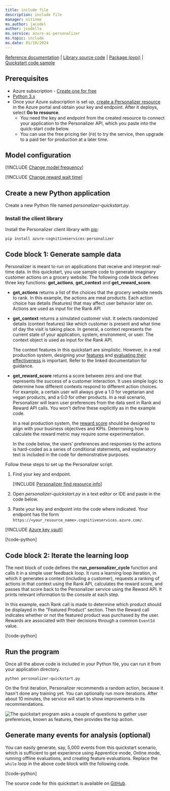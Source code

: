 ```yaml
---
title: include file
description: include file
manager: nitinme
ms.author: jacodel
author: jcodella
ms.service: azure-ai-personalizer
ms.topic: include
ms.date: 01/19/2024
---
```


[Reference documentation](/python/api/azure-cognitiveservices-personalizer/azure.cognitiveservices.personalizer) | [Library source code](https://github.com/Azure/azure-sdk-for-python/tree/master/sdk/cognitiveservices/azure-cognitiveservices-personalizer) | [Package (pypi)](https://pypi.org/project/azure-cognitiveservices-personalizer/) | [Quickstart code sample](https://github.com/Azure-Samples/cognitive-services-quickstart-code/tree/master/python/Personalizer)

## Prerequisites

* Azure subscription - [Create one for free](https://azure.microsoft.com/free/cognitive-services)
* [Python 3.x](https://www.python.org/)
* Once your Azure subscription is set up, <a href="https://portal.azure.com/#create/Microsoft.CognitiveServicesPersonalizer"  title="Create a Personalizer resource"  target="_blank">create a Personalizer resource </a> in the Azure portal and obtain your key and endpoint. After it deploys, select **Go to resource**.
    * You need the key and endpoint from the created resource to connect your application to the Personalizer API, which you paste into the quick-start code below.
    * You can use the free pricing tier (`F0`) to try the service, then upgrade to a paid tier for production at a later time.

## Model configuration

[!INCLUDE [Change model frequency](change-model-frequency.md)]

[!INCLUDE [Change reward wait time](change-reward-wait-time.md)]

## Create a new Python application

Create a new Python file named _personalizer-quickstart.py_.

### Install the client library

Install the Personalizer client library with [pip](https://pypi.org/project/pip/):

```console
pip install azure-cognitiveservices-personalizer
```

## Code block 1: Generate sample data

Personalizer is meant to run on applications that receive and interpret real-time data. In this quickstart, you use sample code to generate imaginary customer actions on a grocery website. The following code block defines three key functions: **get_actions**, **get_context** and **get_reward_score**.


- **get_actions** returns a list of the choices that the grocery website needs to rank. In this example, the actions are meal products. Each action choice has details (features) that may affect user behavior later on. Actions are used as input for the Rank API

- **get_context** returns a simulated customer visit. It selects randomized details (context features) like which customer is present and what time of day the visit is taking place. In general, a context represents the current state of your application, system, environment, or user. The context object is used as input for the Rank API.

   The context features in this quickstart are simplistic. However, in a real production system, designing your [features](../concepts-features.md) and [evaluating their effectiveness](../how-to-feature-evaluation.md) is important. Refer to the linked documentation for guidance.

- **get_reward_score** returns a score between zero and one that represents the success of a customer interaction. It uses simple logic to determine how different contexts respond to different action choices. For example, a certain user will always give a 1.0 for vegetarian and vegan products, and a 0.0 for other products. In a real scenario, Personalizer will learn user preferences from the data sent in Rank and Reward API calls. You won't define these explicitly as in the example code.

    In a real production system, the [reward score](../concept-rewards.md) should be designed to align with your business objectives and KPIs. Determining how to calculate the reward metric may require some experimentation.

    In the code below, the users' preferences and responses to the actions is hard-coded as a series of conditional statements, and explanatory text is included in the code for demonstrative purposes.

Follow these steps to set up the Personalizer script.

1. Find your key and endpoint.

    [!INCLUDE [Personalizer find resource info](find-azure-resource-info.md)]

1. Open _personalizer-quickstart.py_ in a text editor or IDE and paste in the code below.

1. Paste your key and endpoint into the code where indicated. Your endpoint has the form `https://<your_resource_name>.cognitiveservices.azure.com/`.

[!INCLUDE [Azure key vault](~/reusable-content/ce-skilling/azure/includes/ai-services/security/azure-key-vault.md)]

[!code-python[](~/cognitive-services-quickstart-code/python/Personalizer/quickstart-sdk/personalizer-quickstart.py?name=snippet_1)]


## Code block 2: Iterate the learning loop

The next block of code defines the **run_personalizer_cycle** function and calls it in a simple user feedback loop. It runs a learning loop iteration, in which it generates a context (including a customer), requests a ranking of actions in that context using the Rank API, calculates the reward score, and passes that score back to the Personalizer service using the Reward API. It prints relevant information to the console at each step.

In this example, each Rank call is made to determine which product should be displayed in the "Featured Product" section. Then the Reward call indicates whether or not the featured product was purchased by the user. Rewards are associated with their decisions through a common `EventId` value. 

[!code-python[](~/cognitive-services-quickstart-code/python/Personalizer/quickstart-sdk/personalizer-quickstart.py?name=snippet_2)]


## Run the program

Once all the above code is included in your Python file, you can run it from your application directory.

```console
python personalizer-quickstart.py
```

On the first iteration, Personalizer recommends a random action, because it hasn't done any training yet. You can optionally run more iterations. After about 10 minutes, the service will start to show improvements in its recommendations.

![The quickstart program asks a couple of questions to gather user preferences, known as features, then provides the top action.](../media/quickstart/quickstart-program-feedback-cycle-example.png)


## Generate many events for analysis (optional)

You can easily generate, say, 5,000 events from this quickstart scenario, which is sufficient to get experience using Apprentice mode, Online mode, running offline evaluations, and creating feature evaluations. Replace the `while` loop in the above code block with the following code.

[!code-python[](~/cognitive-services-quickstart-code/python/Personalizer/quickstart-sdk/personalizer-quickstart.py?name=snippet_multi)]

The source code for this quickstart is available on [GitHub](https://github.com/Azure-Samples/cognitive-services-quickstart-code/tree/master/python/Personalizer).
